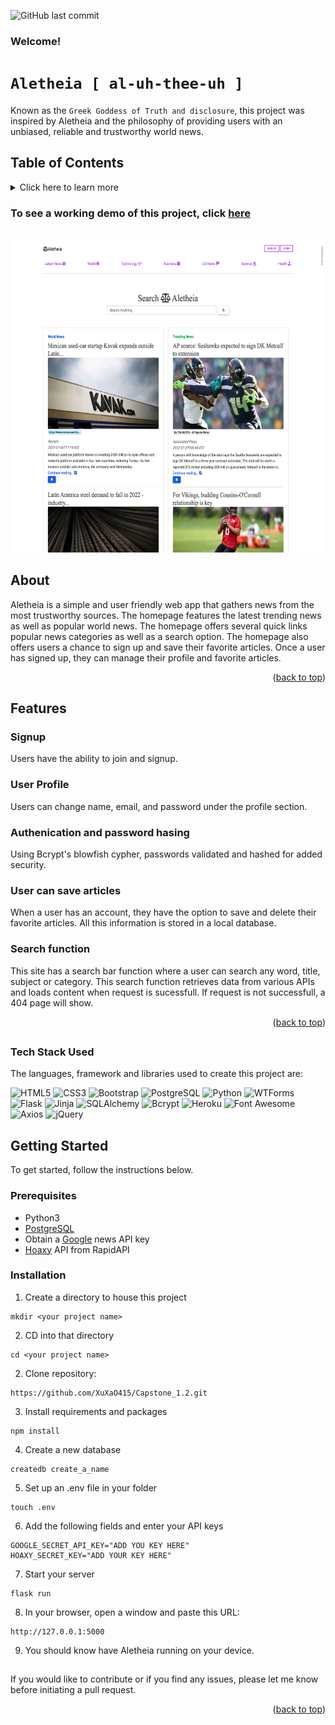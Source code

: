 ![GitHub last commit](https://img.shields.io/github/last-commit/XuXaO415/Capstone_1.2)

<!-- 
# <div align='center'>Aletheia [ al-uh-thee-uh ]</div> -->

<!-- ## <div align="center">The Greek Goddess of Truth</div> -->

<!-- Aletheia Header -->
### Welcome!
# `Aletheia [ al-uh-thee-uh ]`  

Known as the `Greek Goddess of Truth and disclosure`, this project was inspired by Aletheia and the philosophy of providing users with an unbiased, reliable and trustworthy world news.




<!-- 
## <div align='center'>_Your source for trustworthy news._</div> -->



  <!-- TABLE OF CONTENTS -->
## Table of Contents
 <details>
  <summary>Click here to learn more</summary>
  <ol>
    <li>
      <a href="#about-the-project">About This Project</a>
      <ul>
        <li><a href="#about">About</a></li>
      </ul>
      <ul>
        <li><a href="#features">Features</a></li>
      </ul>
      <ul>
        <li><a href="#tech-stack-used">Tech Stack Used</a></li>
      </ul>
    </li>
    <li>
      <a href="#getting-started">Getting Started</a>
      <ul>
        <li><a href="#prerequisites">Prerequisites</a></li>
        <li><a href="#installation">Installation</a></li>
      </ul>
    </li>
  </ol>
</details>


<!--   <p align="center">
       · <a href="https://aletheia-news.herokuapp.com/" target="_blank">View Demo</a> ·
  </p> -->



<!-- ABOUT THE PROJECT -->
<!-- ## About This Project -->

### To see a working demo of this project, click [here](https://aletheia-news.herokuapp.com/)

<br />
<div align="left">
  <a href="https://aletheia-news.herokuapp.com/">
    <img src="img/aletheia.jpeg" alt="screenshot" width="500" height="500">
  </a> 
  </div>

## About

Aletheia is a simple and user friendly web app that gathers news from the most trustworthy sources.
The homepage features the latest trending news as well as popular world news. The homepage offers several quick links popular news categories as well as a search option. 
The homepage also offers users a chance to sign up and save their favorite articles. Once a user has signed up, they can manage their profile and favorite articles. 
<p align="right">(<a href="#welcome">back to top</a>)</p>

## Features

### Signup
Users have the ability to join and signup.

### User Profile
Users can change name, email, and password under the profile section.

### Authenication and password hasing
Using Bcrypt's blowfish cypher, passwords validated and hashed for added security.

### User can save articles 
When a user has an account, they have the option to save and delete their favorite articles. All this information is stored in a local database.

### Search function
This site has a search bar function where a user can search any word, title, subject or category. This search function retrieves data from various APIs and loads content when request is sucessfull. If request is not successfull, a 404 page will show.

<p align="right">(<a href="#welcome">back to top</a>)</p>

##



### Tech Stack Used
The languages, framework and libraries used to create this project are:

![HTML5](https://img.shields.io/badge/HTML5-E34F26?style=for-the-badge&logo=html5&logoColor=white)
![CSS3](https://img.shields.io/badge/CSS3-1572B6?style=for-the-badge&logo=css3&logoColor=white)
![Bootstrap](https://img.shields.io/badge/Bootstrap-563D7C?style=for-the-badge&logo=bootstrap&logoColor=white)
![PostgreSQL](https://img.shields.io/badge/PostgreSQL-316192?style=for-the-badge&logo=postgresql&logoColor=4169E1)
![Python](https://img.shields.io/badge/Pyhton-186489?style=for-the-badge&logo=python&logoColor=yellow)
![WTForms](https://img.shields.io/badge/WTForms-000000?style=for-the-badge&logo=wtforms&logoColor=white)
![Flask](https://img.shields.io/badge/flask-%23000.svg?style=for-the-badge&logo=flask&logoColor=white)
![Jinja](https://img.shields.io/badge/Jinja-186489?style=for-the-badge&logo=jinja&logoColor=black)
![SQLAlchemy](https://img.shields.io/badge/SQLAlchemy-186489?style=for-the-badge&logo=sqlalchemy&logoColor=white)
![Bcrypt](https://img.shields.io/badge/Bcrypt-186489?style=for-the-badge&logo=bcrypt&logoColor=white)
![Heroku](https://img.shields.io/badge/heroku-186489?style=for-the-badge&logo=heroku&logoColor=purple)
![Font Awesome](https://img.shields.io/badge/fontawesome-186489?style=for-the-badge&logo=fontawesome&logoColor=528DD7)
![Axios](https://img.shields.io/badge/axios-186489?style=for-the-badge&logo=axios&logoColor=purple)
![jQuery](https://img.shields.io/badge/jquery-186489?style=for-the-badge&logo=jquery&logoColor=blue)



<!-- GETTING STARTED -->



## Getting Started
To get started, follow the instructions below.


### Prerequisites
- Python3
- [PostgreSQL](https://www.postgresql.org/)
- Obtain a [Google](https://newsapi.org/) news API key
- [Hoaxy](https://rapidapi.com/truthy/api/hoaxy/) API from RapidAPI 

### Installation
1. Create a directory to house this project
```
mkdir <your project name>
```

2. CD into that directory
```
cd <your project name>
```

2. Clone repository:
```
https://github.com/XuXaO415/Capstone_1.2.git
```
3. Install requirements and packages
```
npm install
```

4. Create a new database
```
createdb create_a_name
```
5. Set up an .env file in your folder
```
touch .env
```
6. Add the following fields and enter your API keys
```
GOOGLE_SECRET_API_KEY="ADD YOU KEY HERE"
HOAXY_SECRET_KEY="ADD YOUR KEY HERE"
```
7. Start your server
``` 
flask run
```
8. In your browser, open a window and paste this URL:
```
http://127.0.0.1:5000
```
9. You should know have Aletheia running on your device.

## 

If you would like to contribute or if you find any issues, please let me know before initiating a pull request.


<p align="right">(<a href="#welcome">back to top</a>)</p>






<!-- # <div align='center'>Aletheia</div>
## <div align='center'>_Your source for trustworty news._</div>
## <div align='center'> Try app here: https://aletheia-news.herokuapp.com/ </div>




Aletheia is ia user friendly web app that gathers news from the most trustworty sources.
The homepage features the latest trending news as well as popular world news. The homepage offers several quick links popular news categories as well as a search option. The homepage also offers users a chance to sign up and save their favorite articles. Once a user has signed up, they can manage their profile and favorite articles.

This project uses data from:

- [Google News API](https://newsapi.org/)
- [Hoaxy API](https://rapidapi.com/truthy/api/hoaxy/)
## Features

- Simple user interface
- Search option allows user to search any article they like
- Bcrypt hashes user password, authenticates and validates user account
- User can favorite and unfavorite articles of interest
- User can manage their profile


## 🖥️ Technology Stack: 

![HTML5](https://img.shields.io/badge/HTML5-E34F26?style=for-the-badge&logo=html5&logoColor=white)
![CSS3](https://img.shields.io/badge/CSS3-1572B6?style=for-the-badge&logo=css3&logoColor=white)
![Bootstrap](https://img.shields.io/badge/Bootstrap-563D7C?style=for-the-badge&logo=bootstrap&logoColor=white)
![PostgreSQL](https://img.shields.io/badge/PostgreSQL-316192?style=for-the-badge&logo=postgresql&logoColor=white)
![Python](https://img.shields.io/badge/Pyhton-186489?style=for-the-badge&logo=python&logoColor=white)
![WTForms](https://img.shields.io/badge/WTForms-000000?style=for-the-badge&logo=wtforms&logoColor=white)
![Flask](https://img.shields.io/badge/Flask-186489?style=for-the-badge&logo=flask&logoColor=white)
![Jinja](https://img.shields.io/badge/Jinja-186489?style=for-the-badge&logo=jinja&logoColor=white)
![SQLAlchemy](https://img.shields.io/badge/SQLAlchemy-186489?style=for-the-badge&logo=sqlalchemy&logoColor=white)
![Bcrypt](https://img.shields.io/badge/Bcrypt-186489?style=for-the-badge&logo=bcrypt&logoColor=white) -->

